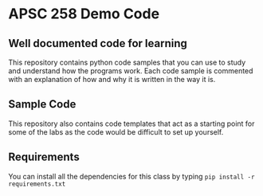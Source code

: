 # APSC 258 Demo Code

## Well documented code for learning

This repository contains python code samples that you can use to study and understand how the programs work. Each code sample is commented with an explanation of how and why it is written in the way it is.

## Sample Code

This repository also contains code templates that act as a starting point for some of the labs as the code would be difficult to set up yourself.

## Requirements

You can install all the dependencies for this class by typing `pip install -r requirements.txt`
